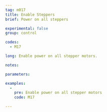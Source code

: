 ```yaml
---
tag: m017
title: Enable Steppers
brief: Power on all steppers

experimental: false
group: control

codes:
  - M17

long: Enable power on all stepper motors.

notes:

parameters:

examples:
  -
    pre: Enable power on all stepper motors
    code: M17

---
```


